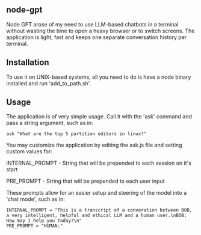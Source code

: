 ## node-gpt
Node GPT arose of my need to use LLM-based chatbots in a terminal without wasting the time to open a heavy browser or to switch screens. The application is light, fast and keeps one separate conversation history per terminal.

## Installation
To use it on UNIX-based systems, all you need to do is have a node binary installed and run 'add_to_path.sh'.

## Usage
The application is of very simple usage. Call it with the 'ask' command and pass a string argument, such as in:
```
ask "What are the top 5 partition editors in linux?"
```

You may customize the application by editing the ask.js file and setting custom values for:

INTERNAL_PROMPT - String that will be prepended to each session on it's start

PRE_PROMPT - String that will be prepended to each user input

These prompts allow for an easier setup and steering of the model into a 'chat mode', such as in:

```
INTERNAL_PROMPT = "This is a transcript of a converation between BOB, a very intelligent, helpful and ethical LLM and a human user.\nBOB: How may I help you today?\n"
PRE_PROMPT = "HUMAN:"
```
